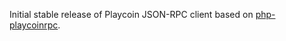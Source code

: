 ---
---
Initial stable release of Playcoin JSON-RPC client based on [php-playcoinrpc](https://github.com/denpawmusic/php-playcoinrpc).
